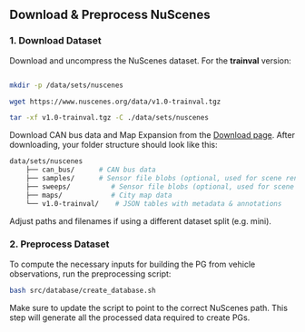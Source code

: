 ## Download & Preprocess NuScenes 

### 1. Download Dataset

Download and uncompress the NuScenes dataset. For the __trainval__ version:

```bash

mkdir -p /data/sets/nuscenes

wget https://www.nuscenes.org/data/v1.0-trainval.tgz

tar -xf v1.0-trainval.tgz -C ./data/sets/nuscenes
```
    
Download CAN bus data and Map Expansion from the [Download page](https://github.com/nutonomy/nuscenes-devkit). After downloading, your folder structure should look like this:

```bash
data/sets/nuscenes
    ├── can_bus/      # CAN bus data
    ├── samples/      # Sensor file blobs (optional, used for scene rendering)
    ├── sweeps/          # Sensor file blobs (optional, used for scene rendering)
    ├── maps/            # City map data
    └── v1.0-trainval/    # JSON tables with metadata & annotations

```    
Adjust paths and filenames if using a different dataset split (e.g. mini). 
    
    
    
### 2. Preprocess Dataset
To compute the necessary inputs for building the PG from vehicle observations, run the preprocessing script:
```bash
bash src/database/create_database.sh
```
Make sure to update the script to point to the correct NuScenes path.
This step will generate all the processed data required to create PGs.

